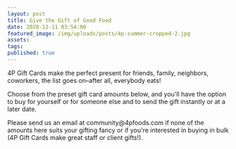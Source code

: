 ```yaml
---
layout: post
title: Give the Gift of Good Food
date: 2020-12-11 03:54:00
featured_image: /img/uploads/posts/4p-summer-cropped-2.jpg
assets:
tags:
published: true
---
```


<div class="editable"><p class="editable" id="give-the-gift-of-good-food">4P Gift Cards make the perfect present for friends, family, neighbors, coworkers, the list goes on&ndash;after all, everybody eats! &nbsp;</p><p>Choose from the preset gift card amounts below, and you'll have the option to buy for yourself or for someone else and to send the gift instantly or at a later date.</p><p>Please send us an email at community@4pfoods.com if none of the amounts here suits your gifting fancy or if you're interested in buying in bulk (4P Gift Cards make great staff or client gifts!).</p></div>

<div data-site-id="ac3f72f4-b083-413e-a022-afb53b8eeee0" data-platform="Other" class="gift-up-target">&nbsp;</div>

<script type="text/javascript">
(function (g, i, f, t, u, p, s) {
    g[u] = g[u] || function() { (g[u].q = g[u].q || []).push(arguments) };
    p = i.createElement(f);
    p.async = 1;
    p.src = t;
    s = i.getElementsByTagName(f)[0];
    s.parentNode.insertBefore(p, s);
})(window, document, "script", "https://cdn.giftup.app/dist/gift-up.js", "giftup");
</script>
